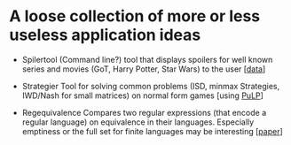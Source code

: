 # A loose collection of more or less useless application ideas

* Spilertool
    (Command line?) tool that displays spoilers for well known series and movies (GoT, Harry Potter, Star Wars) to the user [[data](https://winteriscoming.net/2018/12/31/every-spoiler-we-know-game-of-thrones-final-season-8/)]

* Strategier
    Tool for solving common problems (ISD, minmax Strategies, IWD/Nash for small matrices) on normal form games [using [PuLP](https://pythonhosted.org/PuLP/)]

* Regequivalence
    Compares two regular expressions (that encode a regular language) on equivalence in their languages.
    Especially emptiness or the full set for finite languages may be interesting [[paper](https://arxiv.org/pdf/0907.5058.pdf)]
